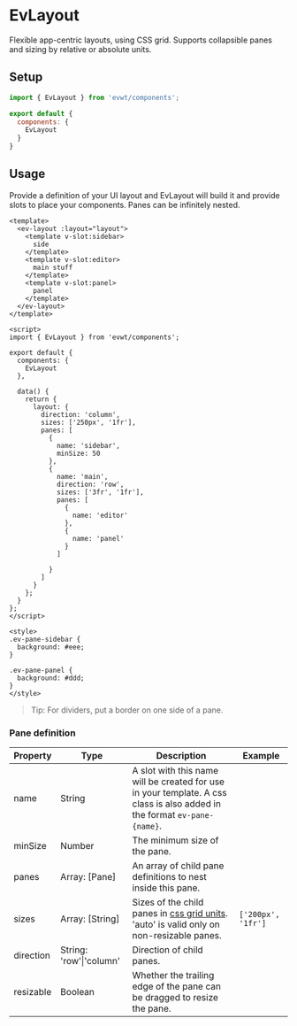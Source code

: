 # EvLayout

Flexible app-centric layouts, using CSS grid. Supports collapsible panes and sizing by relative or absolute units.

## Setup

```js
import { EvLayout } from 'evwt/components';

export default {
  components: {
    EvLayout
  }
}
```

## Usage

Provide a definition of your UI layout and EvLayout will build it and provide slots to place your components. Panes can be infinitely nested.

```vue
<template>
  <ev-layout :layout="layout">
    <template v-slot:sidebar>
      side
    </template>
    <template v-slot:editor>
      main stuff
    </template>
    <template v-slot:panel>
      panel
    </template>
  </ev-layout>
</template>

<script>
import { EvLayout } from 'evwt/components';

export default {
  components: {
    EvLayout
  },

  data() {
    return {
      layout: {
        direction: 'column',
        sizes: ['250px', '1fr'],
        panes: [
          {
            name: 'sidebar',
            minSize: 50
          },
          {
            name: 'main',
            direction: 'row',
            sizes: ['3fr', '1fr'],
            panes: [
              {
                name: 'editor'
              },
              {
                name: 'panel'
              }
            ]

          }
        ]
      }
    };
  }
};
</script>

<style>
.ev-pane-sidebar {
  background: #eee;
}

.ev-pane-panel {
  background: #ddd;
}
</style>
```

> Tip: For dividers, put a border on one side of a pane.

### Pane definition

| Property | Type | Description | Example
| --- | --- | --- | --- |
| name | String | A slot with this name will be created for use in your template. A css class is also added in the format `ev-pane-{name}`. ||
| minSize | Number | The minimum size of the pane. ||
| panes | Array: \[Pane] | An array of child pane definitions to nest inside this pane. ||
| sizes | Array: \[String] | Sizes of the child panes in [css grid units](https://developer.mozilla.org/en-US/docs/Web/CSS/CSS_Grid_Layout/Basic_Concepts_of_Grid_Layout). 'auto' is valid only on non-resizable panes. | `['200px', '1fr']` |
| direction | String: 'row'\|'column' | Direction of child panes. ||
| resizable | Boolean | Whether the trailing edge of the pane can be dragged to resize the pane. ||
